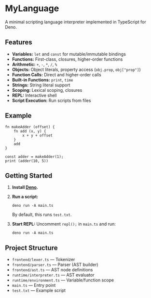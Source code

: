 # MyLanguage

A minimal scripting language interpreter implemented in TypeScript for Deno.

## Features

- **Variables:** `let` and `const` for mutable/immutable bindings
- **Functions:** First-class, closures, higher-order functions
- **Arithmetic:** `+`, `-`, `*`, `/`, `%`
- **Objects:** Object literals, property access (`obj.prop`, `obj["prop"]`)
- **Function Calls:** Direct and higher-order calls
- **Built-in Functions:** `print`, `time`
- **Strings:** String literal support
- **Scoping:** Lexical scoping, closures
- **REPL:** Interactive shell
- **Script Execution:** Run scripts from files

## Example

```plaintext
fn makeAdder (offset) {
    fn add (x, y) {
        x + y + offset
    }
    add 
}

const adder = makeAdder(1);
print (adder(10, 5))
```

## Getting Started

1. **Install [Deno](https://deno.land/).**
2. **Run a script:**
   ```
   deno run -A main.ts
   ```
   By default, this runs `test.txt`.

3. **Start REPL:**
   Uncomment `repl();` in `main.ts` and run:
   ```
   deno run -A main.ts
   ```

## Project Structure

- `frontend/lexer.ts` — Tokenizer
- `frontend/parser.ts` — Parser (AST builder)
- `frontend/ast.ts` — AST node definitions
- `runtime/interpreter.ts` — AST evaluator
- `runtime/environment.ts` — Variable/function scope
- `main.ts` — Entry point
- `test.txt` — Example script

